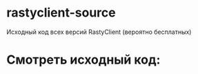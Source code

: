 # rastyclient-source
Исходный код всех версий RastyClient (вероятно бесплатных)

# Смотреть исходный код:
